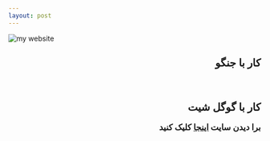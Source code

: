 ```yaml
---
layout: post
---
```


![my website](\assets\imag\posts\s.jpg)

<html>
<head>

</head>
<body>
<h2 style="text-align:right ;font-family: Tahoma">کار با جنگو</h2>
<br>

<h2 style="text-align:right ;font-family: Tahoma">کار با گوگل شیت</h2>
<div style="font-weight: bold; font-size: larger;" dir="rtl">
برا دیدن سایت
<a href="https://ghazaalnorozi.github.io">اینجا</a>
 کلیک کنید
</div>


</body>
</html>


